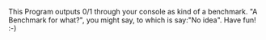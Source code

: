 This Program outputs 0/1 through your console as kind of a benchmark.
"A Benchmark for what?", you might say, to which is say:"No idea".
Have fun! :-)
